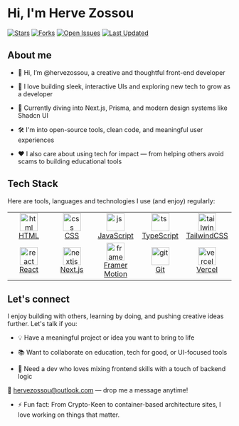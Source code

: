 # Hi, I'm Herve Zossou

[![Stars](https://img.shields.io/github/stars/hervezossou/hervezossou?style=social)](https://github.com/hervezossou/hervezossou/stargazers)
[![Forks](https://img.shields.io/github/forks/hervezossou/hervezossou?style=social)](https://github.com/hervezossou/hervezossou/network/members)
[![Open Issues](https://img.shields.io/github/issues/hervezossou/hervezossou)](https://github.com/hervezossou/hervezossou/issues)
[![Last Updated](https://img.shields.io/github/last-commit/hervezossou/hervezossou)](https://github.com/hervezossou/hervezossou/commits/main)

## About me 

- 👋 Hi, I’m @hervezossou, a creative and thoughtful front-end developer
  
- 🧠 I love building sleek, interactive UIs and exploring new tech to grow as a developer

- 🚀 Currently diving into Next.js, Prisma, and modern design systems like Shadcn UI

- 🛠️ I'm into open-source tools, clean code, and meaningful user experiences

- ❤️ I also care about using tech for impact — from helping others avoid scams to building educational tools

## Tech Stack 

Here are tools, languages and technologies I use (and enjoy) regularly:

<table>
  <tbody>
    <tr>
      <td align="center" width="84.6px">
        <a href="https://developer.mozilla.org/en-US/docs/Web/HTML">
          <img src="https://cdn.jsdelivr.net/gh/devicons/devicon@latest/icons/html5/html5-original.svg" alt="html" width="40" height="40"><br>
          <span>HTML</span>
        </a>
      </td>
      <td align="center" width="84.6px">
        <a href="https://developer.mozilla.org/en-US/docs/Web/CSS">
          <img src="https://cdn.jsdelivr.net/gh/devicons/devicon@latest/icons/css3/css3-original.svg" alt="css" width="40" height="40"><br>
          <span>CSS</span>
        </a>
      </td>
      <td align="center" width="84.6px">
        <a href="https://developer.mozilla.org/en-US/docs/Web/JavaScript">
          <img src="https://cdn.jsdelivr.net/gh/devicons/devicon@latest/icons/javascript/javascript-original.svg" alt="js" width="40" height="40"><br>
          <span>JavaScript</span>
        </a>
      </td>
      <td align="center" width="84.6px">
        <a href="https://www.typescriptlang.org/">
          <img src="https://cdn.jsdelivr.net/gh/devicons/devicon@latest/icons/typescript/typescript-original.svg" alt="ts" width="40" height="40"><br>
          <span>TypeScript</span>
        </a>
      </td>
      <td align="center" width="84.6px">
        <a href="https://tailwindcss.com">
          <img src="https://cdn.jsdelivr.net/gh/devicons/devicon@latest/icons/tailwindcss/tailwindcss-original.svg" alt="tailwind" width="40" height="40"><br>
          <span>TailwindCSS</span>
        </a>
      </td>
    </tr>
    <tr>
      <td align="center" width="84.6px">
        <a href="https://react.dev">
          <img src="https://cdn.jsdelivr.net/gh/devicons/devicon@latest/icons/react/react-original.svg" alt="react" width="40" height="40"><br>
          <span>React</span>
        </a>
      </td>
      <td align="center" width="84.6px">
        <a href="https://nextjs.org/">
          <img src="https://cdn.jsdelivr.net/gh/devicons/devicon@latest/icons/nextjs/nextjs-original.svg" alt="nextjs" width="40" height="40"><br>
          <span>Next.js</span>
        </a>
      </td>
      <td align="center" width="84.6px">
        <a href="https://motion.dev/">
          <img src="https://cdn.jsdelivr.net/gh/devicons/devicon@latest/icons/framermotion/framermotion-original.svg" alt="framer-motion" width="40" height="40"><br>
          <span>Framer Motion</span>
        </a>
      </td>
      <td align="center" width="84.6px">
        <a href="https://git-scm.com/">
          <img src="https://cdn.jsdelivr.net/gh/devicons/devicon@latest/icons/git/git-original.svg" alt="git" width="40" height="40"><br>
          <span>Git</span>
        </a>
      </td>
      <td align="center" width="84.6px">
        <a href="https://vercel.com">
          <img src="https://cdn.jsdelivr.net/gh/devicons/devicon@latest/icons/vercel/vercel-original.svg" alt="vercel" width="40" height="40"><br>
          <span>Vercel</span>
        </a>
      </td>
    </tr>
  </tbody>
</table>

## Let's connect 

I enjoy building with others, learning by doing, and pushing creative ideas further. Let's talk if you:

- 💡 Have a meaningful project or idea you want to bring to life

- 📚 Want to collaborate on education, tech for good, or UI-focused tools

- 🧩 Need a dev who loves mixing frontend skills with a touch of backend logic

📩 hervezossou@outlook.com — drop me a message anytime!

- ⚡ Fun fact: From Crypto-Keen to container-based architecture sites, I love working on things that matter.

<!---
hervenzoghe/hervenzoghe is a ✨ special ✨ repository because its `README.md` (this file) appears on your GitHub profile.
You can click the Preview link to take a look at your changes.
--->

